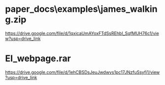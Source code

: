 # paper_docs\examples\james_walking.zip
https://drive.google.com/file/d/1qxicaUmAYoxFTdSsREhbI_SqfMUH76c1/view?usp=drive_link

# EI_webpage.rar
https://drive.google.com/file/d/1ehCBSDsJeuJwdwvs1pc17JNzfuSsyfi1/view?usp=drive_link

